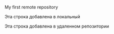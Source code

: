 My first remote repository

Эта строка добавлена в локальный 

Эта строка добавлена в удаленном репозитории
